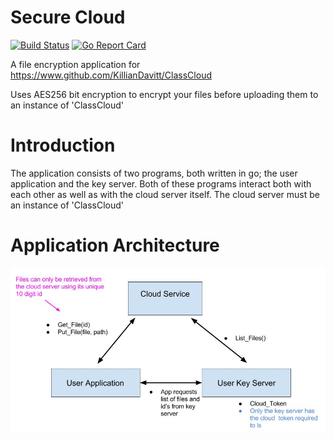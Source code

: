 # Secure Cloud
[![Build Status](https://travis-ci.org/KillianDavitt/SecureCloud.svg?branch=master)](https://travis-ci.org/KillianDavitt/SecureCloud)
[![Go Report Card](https://goreportcard.com/badge/github.com/KillianDavitt/SecureCloud?x=3)](https://goreportcard.com/report/github.com/KillianDavitt/SecureCloud?x=5)

A file encryption application for https://www.github.com/KillianDavitt/ClassCloud

Uses AES256 bit encryption to encrypt your files before uploading them to an instance of 'ClassCloud'

# Introduction
The application consists of two programs, both written in go; the user application and the key server.
Both of these programs interact both with each other as well as with the cloud server itself.
The cloud server must be an instance of 'ClassCloud'

# Application Architecture

![architecture diagram](https://raw.githubusercontent.com/KillianDavitt/SecureCloud/master/doc/architecture.jpg)

